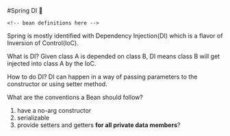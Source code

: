 #Spring DI :facepunch:

<?xml version="1.0" encoding="UTF-8"?>
<beans xmlns="http://www.springframework.org/schema/beans"
       xmlns:xsi="http://www.w3.org/2001/XMLSchema-instance"
       xsi:schemaLocation="
        http://www.springframework.org/schema/beans http://www.springframework.org/schema/beans/spring-beans.xsd">

    <!-- bean definitions here -->

</beans>

Spring is mostly identified with Dependency Injection(DI) which is a flavor of Inversion of Control(IoC).

What is DI?
Given class A is depended on class B, DI means class B will get injected into class A by the IoC.

How to do DI?
DI can happen in a way of passing parameters to the constructor or using setter method.

What are the conventions a Bean should follow?
1) have a no-arg constructor
2) serializable
3) provide setters and getters __for all private data members__?

